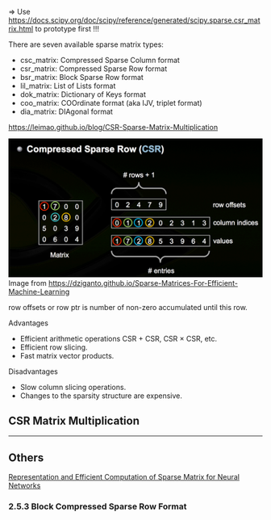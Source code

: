 => Use https://docs.scipy.org/doc/scipy/reference/generated/scipy.sparse.csr_matrix.html to prototype first !!!

There are seven available sparse matrix types:
- csc_matrix: Compressed Sparse Column format
- csr_matrix: Compressed Sparse Row format
- bsr_matrix: Block Sparse Row format
- lil_matrix: List of Lists format
- dok_matrix: Dictionary of Keys format
- coo_matrix: COOrdinate format (aka IJV, triplet format)
- dia_matrix: DIAgonal format

https://leimao.github.io/blog/CSR-Sparse-Matrix-Multiplication

![](files/CSR.png)
Image from https://dziganto.github.io/Sparse-Matrices-For-Efficient-Machine-Learning

row offsets or row ptr is number of non-zero accumulated until this row.

Advantages
- Efficient arithmetic operations CSR + CSR, CSR × CSR, etc.
- Efficient row slicing.
- Fast matrix vector products.

Disadvantages
- Slow column slicing operations.
- Changes to the sparsity structure are expensive.

## CSR Matrix Multiplication

- - -

## Others

[Representation and Efficient Computation of Sparse Matrix for Neural Networks](https://www.diva-portal.org/smash/get/diva2:1634980/FULLTEXT01.pdf)

### 2.5.3 Block Compressed Sparse Row Format

